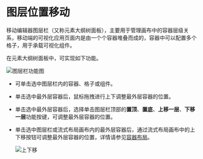 # 图层位置移动

移动编辑器图层栏（又称元素大纲树面板），主要用于管理画布中的容器层级关系，移动端的可视化应用页面内是由一个个容器堆叠而成的，容器中可以配置多个格子，用于承载可视化组件。

在元素大纲树面板中，可实现如下功能。

![图层栏功能图](https://static-aliyun-doc.oss-accelerate.aliyuncs.com/assets/img/zh-CN/1849089951/p148281.png)

-   可单击选中图层栏内的容器、格子或组件。
-   单击选中最外层容器后，鼠标拖拽进行上下调整最外层容器的位置。
-   单击选中最外层容器后，选择单击图层栏顶部的**置顶**、**置底**、**上移一层**、**下移一层**功能按键，可调整最外层容器的位置。
-   单击选中图层栏或流式布局画布内的最外层容器后，通过流式布局画布中的上下移按钮可调整最外层容器的位置，详情请参见[容器布局](/cn.zh-CN/移动端画布编辑器管理/流式布局画布编辑/容器布局.md)。

    ![上下移](https://static-aliyun-doc.oss-accelerate.aliyuncs.com/assets/img/zh-CN/1849089951/p148297.png)



